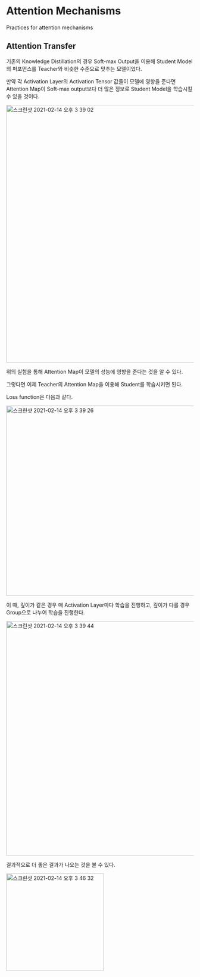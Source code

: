 # Attention Mechanisms
Practices for attention mechanisms

## Attention Transfer
기존의 Knowledge Distillation의 경우 Soft-max Output을 이용해 Student Model의 퍼포먼스를 Teacher와 비슷한 수준으로 맞추는 모델이었다.

만약 각 Activation Layer의 Activation Tensor 값들이 모델에 영향을 준다면 Attention Map이 Soft-max output보다 더 많은 정보로 Student Model을 학습시킬 수 있을 것이다.

<img width="692" alt="스크린샷 2021-02-14 오후 3 39 02" src="https://user-images.githubusercontent.com/68293683/107870343-c6131f80-6eda-11eb-923a-9a62bf519774.png">

위의 실험을 통해 Attention Map이 모델의 성능에 영향을 준다는 것을 알 수 있다.

그렇다면 이제 Teacher의 Attention Map을 이용해 Student를 학습시키면 된다.

Loss function은 다음과 같다.

<img width="511" alt="스크린샷 2021-02-14 오후 3 39 26" src="https://user-images.githubusercontent.com/68293683/107870350-d4613b80-6eda-11eb-97dc-84747864761a.png">

이 때, 깊이가 같은 경우 매 Activation Layer마다 학습을 진행하고, 깊이가 다를 경우 Group으로 나누어 학습을 진행한다.

<img width="630" alt="스크린샷 2021-02-14 오후 3 39 44" src="https://user-images.githubusercontent.com/68293683/107870355-de833a00-6eda-11eb-931d-e56db15f7e3f.png">

결과적으로 더 좋은 결과가 나오는 것을 볼 수 있다.

<img width="262" alt="스크린샷 2021-02-14 오후 3 46 32" src="https://user-images.githubusercontent.com/68293683/107870454-d24bac80-6edb-11eb-8f01-0b2526e23619.png">
